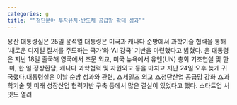 ```yaml
---
categories: g
title: "“첨단분야 투자유치·반도체 공급망 확대 성과”"
---
```

용산 대통령실은 25일 윤석열 대통령은 미국과 캐나다 순방에서 과학기술 협력을 통해 ‘새로운 디지털 질서를 주도하는 국가’와 ‘AI 강국’ 기반을 마련했다고 밝혔다. 윤 대통령은 지난 18일 출국해 영국에서 조문 외교, 미국 뉴욕에서 유엔(UN) 총회 기조연설 및 한·미, 한·일 정상환담, 캐나다 과학협력 및 자원외교 등을 마치고 지난 24일 오후 늦게 귀국했다.대통령실은 이날 순방 성과와 관련, △세일즈 외교 △첨단산업 공급망 강화 △과학기술 및 미래 성장산업 협력기반 구축 등에서 많은 결실이 있었다고 했다. 스타트업 서밋도 열려